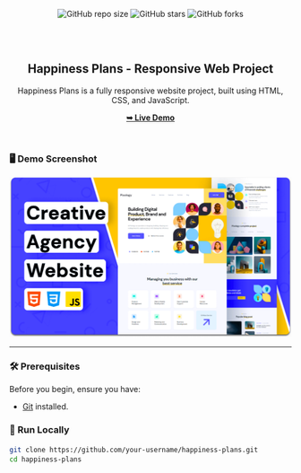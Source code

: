 <div align="center">
  
  ![GitHub repo size](https://img.shields.io/github/repo-size/your-username/happiness-plans)
  ![GitHub stars](https://img.shields.io/github/stars/your-username/happiness-plans?style=social)
  ![GitHub forks](https://img.shields.io/github/forks/your-username/happiness-plans?style=social)

  <br />
  <br />

  <h2 align="center">Happiness Plans - Responsive Web Project</h2>

  Happiness Plans is a fully responsive website project, built using HTML, CSS, and JavaScript.

  <a href="https://your-username.github.io/happiness-plans/"><strong>➥ Live Demo</strong></a>

</div>

<br />

### 🖥️ Demo Screenshot

![Happiness Plans Desktop Demo](./readme-images/desktop.png "Desktop Demo")

---

### 🛠️ Prerequisites

Before you begin, ensure you have:

* [Git](https://git-scm.com/downloads) installed.

### 🚀 Run Locally

```bash
git clone https://github.com/your-username/happiness-plans.git
cd happiness-plans
